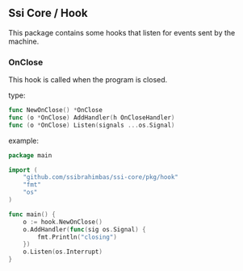 
## Ssi Core / Hook

This package contains some hooks that listen for events sent by the machine.

### OnClose

This hook is called when the program is closed.

type:

```go
func NewOnClose() *OnClose
func (o *OnClose) AddHandler(h OnCloseHandler)
func (o *OnClose) Listen(signals ...os.Signal)
```

example:

```go
package main

import (
    "github.com/ssibrahimbas/ssi-core/pkg/hook"
    "fmt"
    "os"
)

func main() {
    o := hook.NewOnClose()
    o.AddHandler(func(sig os.Signal) {
        fmt.Println("closing")
    })
    o.Listen(os.Interrupt)
}
```